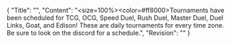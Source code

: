 {
  "Title": "",
  "Content": "<size=100%><color=#ff8000>Tournaments have been scheduled for TCG, OCG, Speed Duel, Rush Duel, Master Duel, Duel Links, Goat, and Edison! These are daily tournaments for every time zone. Be sure to look on the discord for a schedule.</color>",
  "Revision": ""
}
